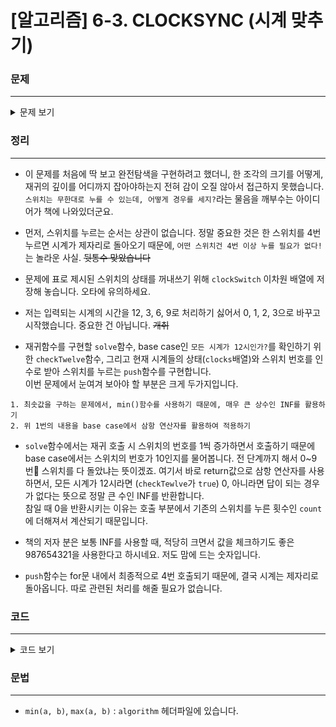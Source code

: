 # [알고리즘] 6-3. CLOCKSYNC (시계 맞추기)

### 문제
___

<details>
<summary>문제 보기</summary>

[Algospot Link : CLOCKSYNC](https://algospot.com/judge/problem/read/CLOCKSYNC)  

**문제**  

![시계 맞추기](http://algospot.com/media/judge-attachments/d3428bd7a9a425b85c9d3c042b674728/clocks.PNG)  

그림과 같이 4 x 4 개의 격자 형태로 배치된 16개의 시계가 있다. 이 시계들은 모두 12시, 3시, 6시, 혹은 9시를 가리키고 있다. 이 시계들이 모두 12시를 가리키도록 바꾸고 싶다.  

시계의 시간을 조작하는 유일한 방법은 모두 10개 있는 스위치들을 조작하는 것으로, 각 스위치들은 모두 적게는 3개에서 많게는 5개의 시계에 연결되어 있다. 한 스위치를 누를 때마다, 해당 스위치와 연결된 시계들의 시간은 3시간씩 앞으로 움직인다. 스위치들과 그들이 연결된 시계들의 목록은 다음과 같다.  

| 스위치 | 연결된 시계 번호 |
|:---|:---|
|0	|0, 1, 2|
|1	|3, 7, 9, 11|
|2	|4, 10, 14, 15|
|3	|0, 4, 5, 6, 7|
|4	|6, 7, 8, 10, 12|
|5	|0, 2, 14, 15|
|6	|3, 14, 15|
|7	|4, 5, 7, 14, 15|
|8	|1, 2, 3, 4, 5|
|9	|3, 4, 5, 9, 13|  

시계들은 맨 윗줄부터, 왼쪽에서 오른쪽으로 순서대로 번호가 매겨졌다고 가정하자. 시계들이 현재 가리키는 시간들이 주어졌을 때, 모든 시계를 12시로 돌리기 위해 최소한 눌러야 할 스위치의 수를 계산하는 프로그램을 작성하시오.  

**입력**  

첫 줄에 테스트 케이스의 개수 C (<= 30) 가 주어진다. 
각 테스트 케이스는 한 줄에 16개의 정수로 주어지며, 각 정수는 0번부터 15번까지 각 시계가 가리키고 있는 시간을 12, 3, 6, 9 중 하나로 표현한다.  

**출력**  

각 테스트 케이스당 한 줄을 출력한다. 시계들을 모두 12시로 돌려놓기 위해 눌러야 할 스위치의 최소 수를 출력한다. 만약 이것이 불가능할 경우 -1 을 출력한다.  

**예제 입력**  

```
2
12 6 6 6 6 6 12 12 12 12 12 12 12 12 12 12 
12 9 3 12 6 6 9 3 12 9 12 9 12 12 6 6
```  

**예제 출력**  

```
2
9
```  

</details>

### 정리
___
* 이 문제를 처음에 딱 보고 완전탐색을 구현하려고 했더니, 한 조각의 크기를 어떻게, 재귀의 깊이를 어디까지 잡아야하는지 전혀 감이 오질 않아서 접근하지 못했습니다. `스위치는 무한대로 누를 수 있는데, 어떻게 경우를 세지?`라는 물음을 깨부수는 아이디어가 책에 나와있더군요.  

* 먼저, 스위치를 누르는 순서는 상관이 없습니다. 정말 중요한 것은 한 스위치를 4번 누르면 시계가 제자리로 돌아오기 때문에, `어떤 스위치건 4번 이상 누를 필요가 없다!`는 놀라운 사실. ~~뒷통수 맞았습니다~~  

* 문제에 표로 제시된 스위치의 상태를 꺼내쓰기 위해 `clockSwitch` 이차원 배열에 저장해 놓습니다. 오타에 유의하세요.  

* 저는 입력되는 시계의 시간을 12, 3, 6, 9로 처리하기 싫어서 0, 1, 2, 3으로 바꾸고 시작했습니다. 중요한 건 아닙니다. ~~개취~~  

* 재귀함수를 구현할 `solve`함수, base case인 `모든 시계가 12시인가?`를 확인하기 위한 `checkTwelve`함수, 그리고 현재 시계들의 상태(`clocks`배열)와 스위치 번호를 인수로 받아 스위치를 누르는 `push`함수를 구현합니다.  
이번 문제에서 눈여겨 보아야 할 부분은 크게 두가지입니다.  

```
1. 최솟값을 구하는 문제에서, min()함수를 사용하기 때문에, 매우 큰 상수인 INF를 활용하기
2. 위 1번의 내용을 base case에서 삼항 연산자를 활용하여 적용하기
```  

* `solve`함수에서는 재귀 호출 시 스위치의 번호를 1씩 증가하면서 호출하기 때문에 base case에서는 스위치의 번호가 10인지를 물어봅니다. 전 단계까지 해서 0~9번 스위치를 다 돌았냐는 뜻이겠죠. 여기서 바로 return값으로 삼항 연산자를 사용하면서, 모든 시계가 12시라면 (`checkTewlve`가 `true`) 0, 아니라면 답이 되는 경우가 없다는 뜻으로 정말 큰 수인 INF를 반환합니다.  
참일 때 0을 반환시키는 이유는 호출 부분에서 기존의 스위치를 누른 횟수인 `count`에 더해져서 계산되기 때문입니다.  

* 책의 저자 분은 보통 INF를 사용할 때, 적당히 크면서 값을 체크하기도 좋은 987654321을 사용한다고 하시네요. 저도 맘에 드는 숫자입니다.  

* `push`함수는 for문 내에서 최종적으로 4번 호출되기 때문에, 결국 시계는 제자리로 돌아옵니다. 따로 관련된 처리를 해줄 필요가 없습니다.  

### 코드
___

<details>
<summary>코드 보기</summary>

[Github Link](https://github.com/wbluke/Algorithm_PS/blob/master/CH06/CH06/CLOCKSYNC.cpp)

```cpp
/* CLOCKSYNC.cpp */
#include<iostream>
#include<vector>
#include<algorithm>
using namespace std;

const int INF = 987654321;
const int clockSwitch[10][16] = {
	{ 1,1,1,0,0,0,0,0,0,0,0,0,0,0,0,0 },
	{ 0,0,0,1,0,0,0,1,0,1,0,1,0,0,0,0 },
	{ 0,0,0,0,1,0,0,0,0,0,1,0,0,0,1,1 },
	{ 1,0,0,0,1,1,1,1,0,0,0,0,0,0,0,0 },
	{ 0,0,0,0,0,0,1,1,1,0,1,0,1,0,0,0 },
	{ 1,0,1,0,0,0,0,0,0,0,0,0,0,0,1,1 },
	{ 0,0,0,1,0,0,0,0,0,0,0,0,0,0,1,1 },
	{ 0,0,0,0,1,1,0,1,0,0,0,0,0,0,1,1 },
	{ 0,1,1,1,1,1,0,0,0,0,0,0,0,0,0,0 },
	{ 0,0,0,1,1,1,0,0,0,1,0,0,0,1,0,0 }
};

void push(vector<int> &clocks, int sw) {
	for (int i = 0; i < 16; i++) {
		clocks[i] += clockSwitch[sw][i];
		if (clocks[i] == 4) {
			clocks[i] = 0;
		}
	}
}

bool checkTwelve(vector<int> &clocks) {
	bool ret = true;
	for (int i = 0; i < 16; i++) {
		if (clocks[i] != 3) {
			ret = false;
			break;
		}
	}
	return ret;
}

int solve(vector<int> &clocks, int sw) {
	//if all switches were pushed, check where clocks point out.
	if (sw == 10) return checkTwelve(clocks) ? 0 : INF;

	int ret = INF;
	for (int count = 0; count < 4; count++) {
		ret = min(ret, count + solve(clocks, sw + 1));
		//cout << ret;
		push(clocks, sw);
	}
	return ret;
}

int main(void) {

	int num;
	cin >> num;

	for (int a = 0; a < num; a++) {

		vector<int> clocks(16);
		//3->0, 6->1, 9->2, 12->3
		for (int i = 0; i < 16; i++) {
			cin >> clocks[i];
			clocks[i] = clocks[i] / 3 - 1;
		}

		int ret = solve(clocks, 0);
		if (ret >= INF) {
			cout << -1 << endl;
		}
		else {
			cout << ret << endl;
		}

	}

	return 0;
}
```
</details>

### 문법
___
- `min(a, b)`, `max(a, b)` : `algorithm` 헤더파일에 있습니다. 
